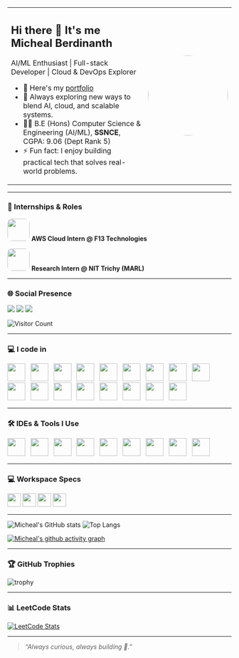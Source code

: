 <table>
<tr>
<td>

## Hi there 👋 It's me Micheal Berdinanth

AI/ML Enthusiast | Full-stack Developer | Cloud & DevOps Explorer

- 🔭 Here's my [portfolio](https://michealprofile.netlify.app)
- 🌱 Always exploring new ways to blend AI, cloud, and scalable systems.
- 👨‍🎓 B.E (Hons) Computer Science & Engineering (AI/ML), **SSNCE**, CGPA: 9.06 (Dept Rank 5)
- ⚡ Fun fact: I enjoy building practical tech that solves real-world problems.

</td>
<td>
  <img src="https://michealprofile.netlify.app/IMG_6828.JPG" width="180" style="border-radius:50%">
</td>
</tr>
</table>

---

### 🚀 Internships & Roles
<p>
  <img src="https://media.licdn.com/dms/image/v2/C510BAQE40-is5MArwA/company-logo_200_200/company-logo_200_200/0/1630616806817/f13tech_logo?e=1755129600&v=beta&t=kIBaPufn5OQomCstYxyhNFadPVUbrga7KLKZXjDl5WA" width="50" style="border-radius:10px;"/> 
  <b>AWS Cloud Intern @ F13 Technologies</b>
</p>

<p>
  <img src="https://media.licdn.com/dms/image/v2/D560BAQFryFNz3kWsbg/company-logo_200_200/company-logo_200_200/0/1692791348408/nittrichy_logo?e=1755129600&v=beta&t=uOk10_4bglwepfhB89vSqnnPYyOEdTt1JB5ar5bAxgM" width="50" style="border-radius:10px;"/> 
  <b>Research Intern @ NIT Trichy (MARL)</b>
</p>

---

### 🌐 Social Presence
[<img src="https://img.shields.io/badge/LinkedIn-0077B5?style=for-the-badge&logo=linkedin&logoColor=white" />](https://www.linkedin.com/in/micheal-berdinanth-m/) 
[<img src="https://img.shields.io/badge/GitHub-100000?style=for-the-badge&logo=github&logoColor=white"/>](https://github.com/Mmb0129)
[<img src="https://img.shields.io/badge/Email-D14836?style=for-the-badge&logo=gmail&logoColor=white"/>](mailto:michealberdinanth2210812@ssn.edu.in)

![Visitor Count](https://komarev.com/ghpvc/?username=Mmb0129&style=flat-square&color=00ff7f)

---

### 💻 I code in
<p>
  <img height="40" src="https://img.icons8.com/color/48/000000/python.png"/> &nbsp;
  <img height="40" src="https://img.icons8.com/color/48/000000/java-coffee-cup-logo.png"/> &nbsp;
  <img height="40" src="https://img.icons8.com/color/48/000000/c-programming.png"/> &nbsp;
  <img height="40" src="https://img.icons8.com/color/48/000000/c-plus-plus-logo.png"/> &nbsp;
  <img height="40" src="https://img.icons8.com/color/48/000000/javascript.png"/> &nbsp;
  <img height="40" src="https://img.icons8.com/color/48/000000/html-5.png"/> &nbsp;
  <img height="40" src="https://img.icons8.com/color/48/000000/css3.png"/> &nbsp;
  <img height="40" src="https://img.icons8.com/color/48/null/nodejs.png"/> &nbsp;
  <img height="40" src="https://img.icons8.com/color/48/000000/react-native.png"/> &nbsp;
  <img height="40" src="https://img.icons8.com/color/48/000000/google-firebase-console.png"/> &nbsp;
  <img height="40" src="https://img.icons8.com/color/48/000000/mysql-logo.png"/> &nbsp;
  <img height="40" src="https://img.icons8.com/color/48/000000/mongodb.png"/> &nbsp;
  <img height="40" src="https://img.icons8.com/color/48/000000/tensorflow.png"/> &nbsp;
  <img height="40" src="https://img.icons8.com/fluent/48/000000/arduino.png"/> &nbsp;
  <img height="40" src="https://img.icons8.com/color/48/000000/docker.png"/> &nbsp;
  <img height="40" src="https://img.icons8.com/color/48/000000/kubernetes.png"/> &nbsp;
  <img height="40" src="https://img.icons8.com/color/48/000000/power-bi.png"/>
</p>

---

### 🛠 IDEs & Tools I Use
<p>
  <img height="40" src="https://img.icons8.com/color/48/000000/visual-studio-code-2019.png"/> &nbsp;
  <img height="40" src="https://img.icons8.com/color/48/000000/pycharm.png"/> &nbsp;
  <img height="40" src="https://img.icons8.com/color/50/000000/git.png"/> &nbsp;
  <img height="40" src="https://img.icons8.com/dusk/64/000000/anaconda.png"/> &nbsp;
  <img height="40" src="https://img.icons8.com/officel/480/null/java-eclipse.png"/> &nbsp;
  <img height="40" src="https://img.icons8.com/color/48/000000/figma--v1.png"/> &nbsp;
  <img height="40" src="https://img.icons8.com/doodle/48/000000/adobe-photoshop.png"/> &nbsp;
  <img height="40" src="https://img.shields.io/badge/Netlify-00C7B7?style=for-the-badge&logo=netlify&logoColor=white"/> &nbsp;
  <img height="40" src="https://img.shields.io/badge/Adobe%20XD-FF61F6?style=for-the-badge&logo=Adobe%20XD&logoColor=white"/>
</p>

---

### 💻 Workspace Specs
<img height="30" src="https://img.shields.io/badge/Windows_11-0078D6?style=for-the-badge&logo=windows&logoColor=white"/>
<img height="30" src="https://img.shields.io/badge/Ubuntu_22-FFFFFF?style=for-the-badge&logo=ubuntu&logoColor=E95420"/>
<img height="30" src="https://img.shields.io/badge/Intel-Core_i7_13th-0071C5?style=for-the-badge&logo=intel&logoColor=white"/>
<img height="30" src="https://img.shields.io/badge/NVIDIA-RTX3050-76B900?style=for-the-badge&logo=nvidia&logoColor=white"/>

---

![Micheal's GitHub stats](https://github-readme-stats.vercel.app/api?username=Mmb0129&theme=tokyonight&show_icons=true)
![Top Langs](https://github-readme-stats.vercel.app/api/top-langs/?username=Mmb0129&layout=compact&theme=tokyonight)

[![Micheal's github activity graph](https://github-readme-activity-graph.vercel.app/graph?username=Mmb0129&bg_color=000000&color=00ff7f&line=00ff7f&point=ffffff&area=true&hide_border=true)](https://github.com/ashutosh00710/github-readme-activity-graph)

---

### 🏆 GitHub Trophies
![trophy](https://github-profile-trophy.vercel.app/?username=Mmb0129&theme=onedark&no-frame=true&no-bg=true&margin-w=4)

---

### 📊 LeetCode Stats
[![LeetCode Stats](https://leetcard.jacoblin.cool/MichealBerdinanth?theme=dark&ext=contest)](https://leetcode.com/u/MichealBerdinanth/)

---

> *“Always curious, always building 🚀.”*

